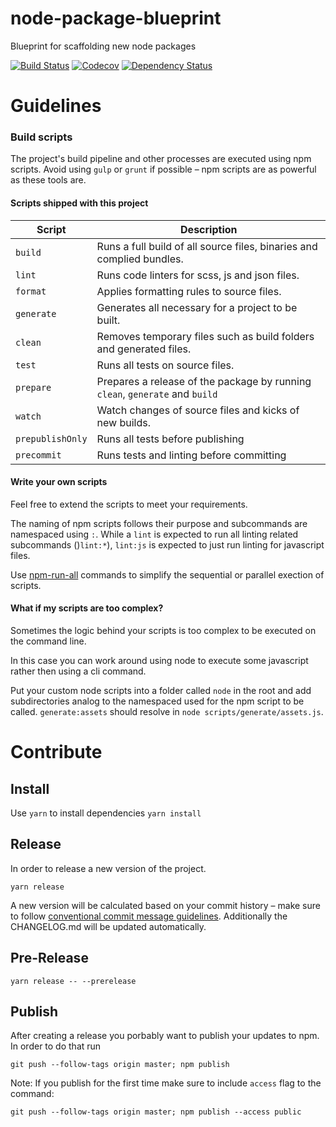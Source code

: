 # node-package-blueprint
Blueprint for scaffolding new node packages

[![Build Status](https://travis-ci.org/researchgate/node-package-blueprint.svg?branch=master)](https://travis-ci.org/researchgate/node-package-blueprint)
[![Codecov](https://img.shields.io/codecov/c/github/researchgate/node-package-blueprint.svg)](https://codecov.io/gh/researchgate/node-package-blueprint)
[![Dependency Status](https://dependencyci.com/github/researchgate/node-package-blueprint/badge)](https://dependencyci.com/github/researchgate/node-package-blueprint)

# Guidelines

### Build scripts

The project's build pipeline and other processes are executed using npm scripts. Avoid using `gulp` or `grunt` if possible – npm scripts are as powerful as these tools are.

#### Scripts shipped with this project

| Script  | Description|
| ------------- | ------------- |
| `build` | Runs a full build of all source files, binaries and complied bundles.  |
| `lint` | Runs code linters for scss, js and json files.  |
| `format` | Applies formatting rules to source files.  |
| `generate` | Generates all necessary for a project to be built.  |
| `clean` | Removes temporary files such as build folders and generated files.  |
| `test` | Runs all tests on source files.  |
| `prepare` | Prepares a release of the package by running `clean`, `generate` and `build`  |
| `watch` | Watch changes of source files and kicks of new builds.  |
| `prepublishOnly` | Runs all tests before publishing  |
| `precommit` | Runs tests and linting before committing |


#### Write your own scripts

Feel free to extend the scripts to meet your requirements.

The naming of npm scripts follows their purpose and subcommands are namespaced using `:`. While a `lint` is expected to run all linting related subcommands ()`lint:*`), `lint:js` is expected to just run linting for javascript files.

Use [npm-run-all](https://github.com/mysticatea/npm-run-all) commands to simplify the sequential or parallel exection of scripts.

#### What if my scripts are too complex?

Sometimes the logic behind your scripts is too complex to be executed on the command line.

In this case you can work around using node to execute some javascript rather then using a cli command.

Put your custom node scripts into a folder called `node` in the root and add subdirectories analog to the namespaced used for the npm script to be called. `generate:assets` should resolve in `node scripts/generate/assets.js`.

# Contribute

## Install
Use `yarn` to install dependencies
```yarn install```

## Release
In order to release a new version of the project.

```yarn release```

A new version will be calculated based on your commit history – make sure to follow [conventional commit message guidelines](https://github.com/conventional-changelog/standard-version#commit-message-convention-at-a-glance).
Additionally the CHANGELOG.md will be updated automatically.

## Pre-Release

```yarn release -- --prerelease```

## Publish

After creating a release you porbably want to publish your updates to npm. In order to do that run

```git push --follow-tags origin master; npm publish```

Note: If you publish for the first time make sure to include `access` flag to the command:

```git push --follow-tags origin master; npm publish --access public```
